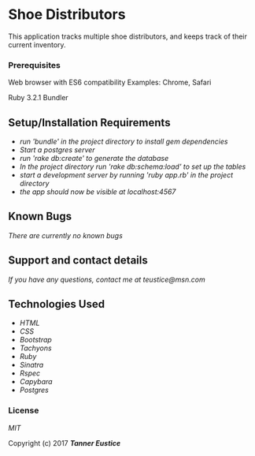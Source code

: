 # Shoe Distributors

This application tracks multiple shoe distributors, and keeps track of their current inventory.

### Prerequisites

Web browser with ES6 compatibility
Examples: Chrome, Safari

Ruby 3.2.1
Bundler

## Setup/Installation Requirements
* _run 'bundle' in the project directory to install gem dependencies_
* _Start a postgres server_
* _run 'rake db:create' to generate the database_
* _In the project directory run 'rake db:schema:load' to set up the tables_
* _start a development server by running 'ruby app.rb' in the project directory_
* _the app should now be visible at localhost:4567_


## Known Bugs

_There are currently no known bugs_

## Support and contact details

_If you have any questions, contact me at teustice@msn.com_

## Technologies Used

* _HTML_
* _CSS_
* _Bootstrap_
* _Tachyons_
* _Ruby_
* _Sinatra_
* _Rspec_
* _Capybara_
* _Postgres_

### License

*MIT*

Copyright (c) 2017 **_Tanner Eustice_**

